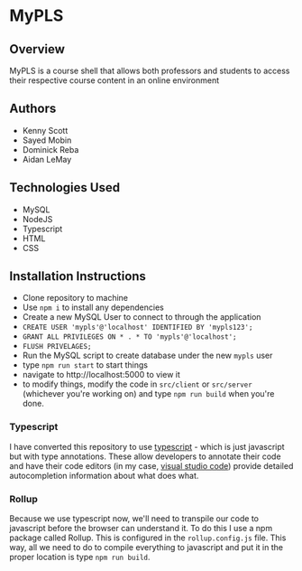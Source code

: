 # MyPLS

## Overview
MyPLS is a course shell that allows both professors and students to access their respective course content in an online environment

## Authors
* Kenny Scott
* Sayed Mobin
* Dominick Reba
* Aidan LeMay

## Technologies Used
* MySQL
* NodeJS
* Typescript
* HTML
* CSS

## Installation Instructions
* Clone repository to machine
* Use `npm i` to install any dependencies
* Create a new MySQL User to connect to through the application
*   `CREATE USER 'mypls'@'localhost' IDENTIFIED BY 'mypls123';`
*   `GRANT ALL PRIVILEGES ON * . * TO 'mypls'@'localhost';`
*   `FLUSH PRIVELAGES;`
* Run the MySQL script to create database under the new `mypls` user
* type `npm run start` to start things
* navigate to http://localhost:5000 to view it
* to modify things, modify the code in `src/client` or `src/server` (whichever you're working on) and type `npm run build` when you're done. 

### Typescript

I have converted this repository to use [typescript](https://www.typescriptlang.org/) - which is just javascript but with type annotations. These allow developers to annotate their code and have their code editors (in my case, [visual studio code](https://code.visualstudio.com/)) provide detailed autocompletion information about what does what.

### Rollup

Because we use typescript now, we'll need to transpile our code to javascript before the browser can understand it. To do this I use a npm package called Rollup. This is configured in the `rollup.config.js` file. This way, all we need to do to compile everything to javascript and put it in the proper location is type `npm run build`.
